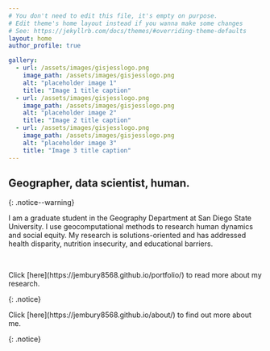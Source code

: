 ```yaml
---
# You don't need to edit this file, it's empty on purpose.
# Edit theme's home layout instead if you wanna make some changes
# See: https://jekyllrb.com/docs/themes/#overriding-theme-defaults
layout: home
author_profile: true

gallery:
  - url: /assets/images/gisjesslogo.png
    image_path: /assets/images/gisjesslogo.png
    alt: "placeholder image 1"
    title: "Image 1 title caption"
  - url: /assets/images/gisjesslogo.png
    image_path: /assets/images/gisjesslogo.png
    alt: "placeholder image 2"
    title: "Image 2 title caption"
  - url: /assets/images/gisjesslogo.png
    image_path: /assets/images/gisjesslogo.png
    alt: "placeholder image 3"
    title: "Image 3 title caption"
---
```

<h2> Geographer, data scientist, human.</h2>{: .notice--warning}

<p>I am a graduate student in the Geography Department at San Diego State University. I use geocomputational methods to research human dynamics and social equity. My research is solutions-oriented and has addressed health disparity, nutrition insecurity, and educational barriers.</p><br>

<p>Click [here](https://jembury8568.github.io/portfolio/) to read more about my research.</p>{: .notice}

<p>Click [here](https://jembury8568.github.io/about/) to find out more about me.</p>{: .notice}

<!--{% include gallery caption="This is a sample gallery with **Markdown support**." %}-->
